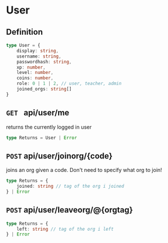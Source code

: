 # User
## Definition
```ts
type User = {
    display: string,
    username: string,
    passwordhash: string,
    xp: number,
    level: number,
    coins: number,
    role: 0 | 1 | 2, // user, teacher, admin
    joined_orgs: string[]
}
```

## `GET ` api/user/me
returns the currently logged in user
```ts
type Returns = User | Error
```

## `POST` api/user/joinorg/{code}
joins an org given a code. Don't need to specify what org to join!
```ts
type Returns = {
    joined: string // tag of the org i joined
} | Error
```

## `POST` api/user/leaveorg/@{orgtag}
```ts
type Returns = {
    left: string // tag of the org i left
} | Error
```